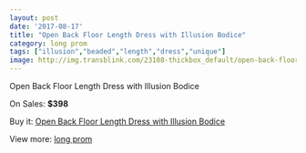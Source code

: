 ```yaml
---
layout: post
date: '2017-08-17'
title: "Open Back Floor Length Dress with Illusion Bodice"
category: long prom
tags: ["illusion","beaded","length","dress","unique"]
image: http://img.transblink.com/23108-thickbox_default/open-back-floor-length-dress-with-illusion-bodice.jpg
---
```

Open Back Floor Length Dress with Illusion Bodice

On Sales: **$398**
<a href="https://www.transblink.com/en/long-prom/7329-open-back-floor-length-dress-with-illusion-bodice.html"><amp-img layout="responsive" width="600" height="600" src="//img.transblink.com/23108-thickbox_default/open-back-floor-length-dress-with-illusion-bodice.jpg" alt="Open Back Floor Length Dress with Illusion Bodice 0" /></a>
<a href="https://www.transblink.com/en/long-prom/7329-open-back-floor-length-dress-with-illusion-bodice.html"><amp-img layout="responsive" width="600" height="600" src="//img.transblink.com/23110-thickbox_default/open-back-floor-length-dress-with-illusion-bodice.jpg" alt="Open Back Floor Length Dress with Illusion Bodice 1" /></a>
<a href="https://www.transblink.com/en/long-prom/7329-open-back-floor-length-dress-with-illusion-bodice.html"><amp-img layout="responsive" width="600" height="600" src="//img.transblink.com/23109-thickbox_default/open-back-floor-length-dress-with-illusion-bodice.jpg" alt="Open Back Floor Length Dress with Illusion Bodice 2" /></a>

Buy it: [Open Back Floor Length Dress with Illusion Bodice](https://www.transblink.com/en/long-prom/7329-open-back-floor-length-dress-with-illusion-bodice.html "Open Back Floor Length Dress with Illusion Bodice")

View more: [long prom](https://www.transblink.com/en/58-long-prom "long prom")